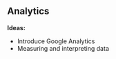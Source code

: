 Analytics
---------------------

__Ideas:__

* Introduce Google Analytics
* Measuring and interpreting data
